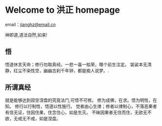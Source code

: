 # Welcome to 洪正 homepage

email：jianghz@email.cn

神即道,道法自然,如来!

## 悟
悟道休言天命；修行勿取真经。一悲一喜一枯荣，哪个前生注定。
袈裟本无清静，红尘不染性空，幽幽古刹千年钟，都是痴人说梦。.


## 所谓真经
就是能够达到寂空涅盘的究竟法门,可悟不可修。
修为成佛，在求。悟为明性，在知。
修行以行制性，悟道以性施行。
觉者由心生律；修者以律制心，不落恶果者有信无证，住因住果，住念住心，如是生灭。
不昧因果者无住而住，无欲无不欲，无戒无不戒，如是涅盘。


